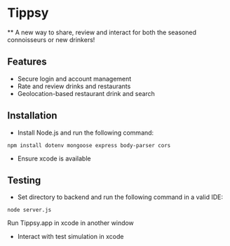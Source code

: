 # Tippsy
** A new way to share, review and interact for both the seasoned connoisseurs or new drinkers!

## Features
- Secure login and account management
- Rate and review drinks and restaurants
- Geolocation-based restaurant drink and search

## Installation 
- Install Node.js and run the following command:
```
npm install dotenv mongoose express body-parser cors
```
- Ensure xcode is available

## Testing
- Set directory to backend and run the following command in a valid IDE:
```
node server.js
```
Run Tippsy.app in xcode in another window
- Interact with test simulation in xcode
